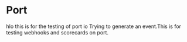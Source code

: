 # Port

hlo
this is for the testing of port io 
Trying to generate an event.This is for testing webhooks and scorecards on port.

